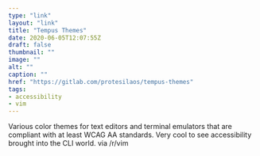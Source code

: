 ```yaml
---
type: "link"
layout: "link"
title: "Tempus Themes"
date: 2020-06-05T12:07:55Z
draft: false
thumbnail: ""
image: ""
alt: ""
caption: ""
href: "https://gitlab.com/protesilaos/tempus-themes"
tags:
- accessibility
- vim
---
```


Various color themes for text editors and terminal emulators that are compliant with at least WCAG AA standards. Very cool to see accessibility brought into the CLI world. via /r/vim
